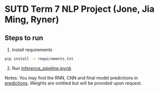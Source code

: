 # SUTD Term 7 NLP Project (Jone, Jia Ming, Ryner)


## Steps to run

1. Install requirements
```bash
pip install -r requirements.txt
```

2. Run [inference_pipeline.ipynb](inference_pipeline.ipynb)


Notes:
You may find the RNN, CNN and final model predictions in [predictions](/predictions/).
Weights are omitted but will be provided upon request.